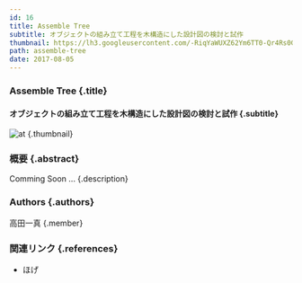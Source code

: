 ```yaml
---
id: 16
title: Assemble Tree
subtitle: オブジェクトの組み立て工程を木構造にした設計図の検討と試作
thumbnail: https://lh3.googleusercontent.com/-RiqYaWUXZ62Ym6TT0-Qr4Rs0GZsZSFn3RXpvsIo8KNfsKpyte3dvVS8863MyF7UbZeJQdbSCh77-SDFOPNRRsfoQ4sri05-IogzJ6PE300D6AJXVeKRmVlGQrFRyLK25PTekeUl6VVFaj_2L4ElilaFd8w5ddFnvyX0v9fgjjG1bbtA_KWyMkYgr4rZYEUS1Owo1eShDjX4EpWKTxrqxHY0ZWCDDH5D7WX4Hzkhlw3DYwVEWMGyd59Q03tfjTYXwWzDW-TSEanq-AxRSlP9HDVKjkLPoVmnofbvmgjUNYlDhW08Qb_-3x2fKQ0jJUkNjfGLICfwKPVaKvAgOumzeQwG3xVY_gS6S3_mY1JSWK9g126DpAe-6Kdwk2OihZCZppvu1dO_r-xZkFWr4T1vmLLZmu-VE9HEl-aFEybUT6eNpHlHny9J3M17-cw-DfCDIcq4z7N2ytlk-GIfgokpizN3N2v71g4eooycQw8SfvWV8gGPgQznOLmO5Wzw2fJDBFwX09BmEOWUlaMCE1xEQCjstK5fWyBAGa0b7hvrQP0AfeyPBKBavk2VnhQ2e47nkpLmmwsjQPs-dZbcySOXYFBGWTTzEv6Sq-OsXd5j=w309-h231-rw
path: assemble-tree
date: 2017-08-05
---
```


### Assemble Tree {.title}

#### オブジェクトの組み立て工程を木構造にした設計図の検討と試作 {.subtitle}

![at](https://lh3.googleusercontent.com/-RiqYaWUXZ62Ym6TT0-Qr4Rs0GZsZSFn3RXpvsIo8KNfsKpyte3dvVS8863MyF7UbZeJQdbSCh77-SDFOPNRRsfoQ4sri05-IogzJ6PE300D6AJXVeKRmVlGQrFRyLK25PTekeUl6VVFaj_2L4ElilaFd8w5ddFnvyX0v9fgjjG1bbtA_KWyMkYgr4rZYEUS1Owo1eShDjX4EpWKTxrqxHY0ZWCDDH5D7WX4Hzkhlw3DYwVEWMGyd59Q03tfjTYXwWzDW-TSEanq-AxRSlP9HDVKjkLPoVmnofbvmgjUNYlDhW08Qb_-3x2fKQ0jJUkNjfGLICfwKPVaKvAgOumzeQwG3xVY_gS6S3_mY1JSWK9g126DpAe-6Kdwk2OihZCZppvu1dO_r-xZkFWr4T1vmLLZmu-VE9HEl-aFEybUT6eNpHlHny9J3M17-cw-DfCDIcq4z7N2ytlk-GIfgokpizN3N2v71g4eooycQw8SfvWV8gGPgQznOLmO5Wzw2fJDBFwX09BmEOWUlaMCE1xEQCjstK5fWyBAGa0b7hvrQP0AfeyPBKBavk2VnhQ2e47nkpLmmwsjQPs-dZbcySOXYFBGWTTzEv6Sq-OsXd5j=w309-h231-rw "at") {.thumbnail}

### 概要 {.abstract}

Comming Soon ... {.description}

### Authors {.authors}

高田一真 {.member}

### 関連リンク {.references}

* ほげ
